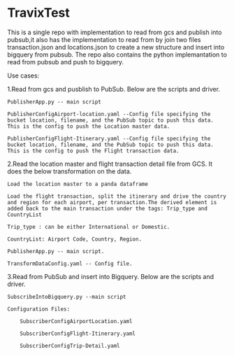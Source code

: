 # TravixTest
 This is a single repo with implementation to read from gcs and publish into pubsub,it also has the implementation to read from by join two files transaction.json and locations.json to create a new structure and insert into bigquery from pubsub. The repo also contains the python implemantation to read from pubsub and push to bigquery.

 Use cases:
 
 1.Read from gcs and pusblish to PubSub. Below are the scripts and driver.
 
    PublisherApp.py -- main script
    
    PublisherConfigAirport-location.yaml --Config file specifying the bucket location, filename, and the PubSub topic to push this data. This is the config to push the Location master data.
    
    PublisherConfigFlight-Itinerary.yaml --Config file specifying the bucket location, filename, and the PubSub topic to push this data. This is the config to push the Flight transaction data.

2.Read the location master and flight transaction detail file from GCS. It does the below transformation on the data.

    Load the location master to a panda dataframe
    
    Load the flight transaction, split the itinerary and drive the country and region for each airport, per transaction.The derived element is added back to the main transaction under the tags: Trip_type and CountryList
    
    Trip_type : can be either International or Domestic.
    
    CountryList: Airport Code, Country, Region.
    
    PublisherApp.py -- main script.
    
    TransformDataConfig.yaml -- Config file.

3.Read from PubSub and insert into Bigquery. Below are the scripts and driver.

    SubscribeIntoBigquery.py --main script
    
    Configuration Files:
    
        SubscriberConfigAirportLocation.yaml
        
        SubscriberConfigFlight-Itinerary.yaml
        
        SubscriberConfigTrip-Detail.yaml


    
